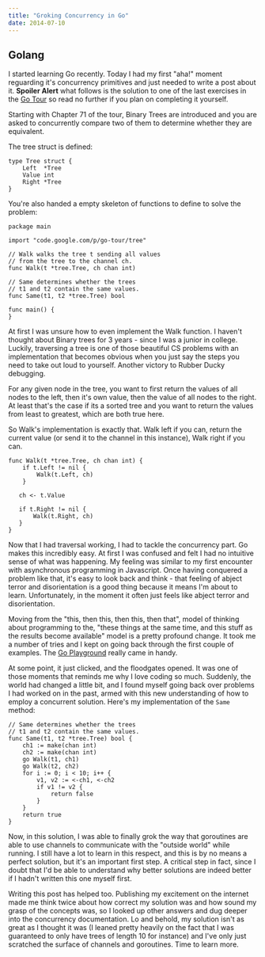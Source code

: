 ```yaml
---
title: "Groking Concurrency in Go"
date: 2014-07-10
---
```


## Golang

<!-- begin summary -->

I started learning Go recently. Today I had my first "aha!" moment reguarding it's concurrency primitives and just needed to write a post about it.
**Spoiler Alert** what follows is the solution to one of the last exercises in the [Go Tour](http://tour.golang.org/) so read no further if you
plan on completing it yourself.

<!-- read more -->

Starting with Chapter 71 of the tour, Binary Trees are introduced and you are asked to concurrently compare two of them to determine whether
they are equivalent.

The tree struct is defined:

    type Tree struct {
        Left  *Tree
        Value int
        Right *Tree
    }


You're also handed a empty skeleton of functions to define to solve the problem:


    package main

    import "code.google.com/p/go-tour/tree"

    // Walk walks the tree t sending all values
    // from the tree to the channel ch.
    func Walk(t *tree.Tree, ch chan int)

    // Same determines whether the trees
    // t1 and t2 contain the same values.
    func Same(t1, t2 *tree.Tree) bool

    func main() {
    }


At first I was unsure how to even implement the Walk function. I haven't thought about Binary trees for 3 years - since I was a junior in college.
Luckily, traversing a tree is one of those beautiful CS problems with an implementation that becomes obvious when you just say the steps you need to take out loud to yourself. Another victory to Rubber Ducky debugging.

For any given node in the tree, you want to first return the values of all nodes to the left, then it's own value, then the value of all nodes to the
right. At least that's the case if its a sorted tree and you want to return the values from least to greatest, which are both true here.

So Walk's implementation is exactly that. Walk left if you can, return the current value (or send it to the channel in this instance), Walk right if you can.

    func Walk(t *tree.Tree, ch chan int) {
	    if t.Left != nil {
            Walk(t.Left, ch)
        }

       ch <- t.Value

       if t.Right != nil {
	       Walk(t.Right, ch)
	   }
    }

Now that I had traversal working, I had to tackle the concurrency part. Go makes this incredibly easy. At first I was confused and felt I had
no intuitive sense of what was happening. My feeling was similar to my first encounter with asynchronous programming in Javascript. Once having
conquered a problem like that, it's easy to look back and think - that feeling of abject terror and disorientation is a good thing because it means
I'm about to learn. Unfortunately, in the moment it often just feels like abject terror and disorientation.

Moving from the "this, then this, then this, then that", model of thinking about programming to the,
"these things at the same time, and this stuff as the results become available" model is a pretty profound change. It took me a number of tries
and I kept on going back through the first couple of examples. The [Go Playground](http://play.golang.org/) really came in handy.

At some point, it just clicked, and the floodgates opened. It was one of those moments that reminds me why I love coding so much. Suddenly,
the world had changed a little bit, and I found myself going back over problems I had worked on in the past, armed with this new
understanding of how to employ a concurrent solution. Here's my implementation of the `Same` method:

    // Same determines whether the trees
    // t1 and t2 contain the same values.
    func Same(t1, t2 *tree.Tree) bool {
	    ch1 := make(chan int)
	    ch2 := make(chan int)
	    go Walk(t1, ch1)
	    go Walk(t2, ch2)
	    for i := 0; i < 10; i++ {
		    v1, v2 := <-ch1, <-ch2
		    if v1 != v2 {
			    return false
            }
	    }
	    return true
    }

Now, in this solution, I was able to finally grok the way that goroutines are able to use channels
to communicate with the "outside world" while running. I still have a lot to learn in this respect, and this is by no means
a perfect solution, but it's an important first step. A critical step in fact, since I doubt that I'd be able to understand
why better solutions are indeed better if I hadn't written this one myself first. 

Writing this post has helped too. Publishing my excitement on the internet made me think twice about how correct my solution was
and how sound my grasp of the concepts was, so I looked up other answers and dug deeper into the concurrency documentation. Lo and behold,
my solution isn't as great as I thought it was (I leaned pretty heavily on the fact that I was guaranteed to only have trees of length 10 for instance)
and I've only just scratched the surface of channels and goroutines. Time to learn more. 
